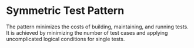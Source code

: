 # Symmetric Test Pattern

The pattern minimizes the costs of building, maintaining, and running tests. 
It is achieved by minimizing the number of test cases and applying uncomplicated logical conditions for single tests.
